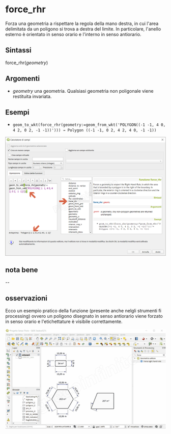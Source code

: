 # force_rhr

Forza una geometria a rispettare la regola della mano destra, in cui l'area delimitata da un poligono si trova a destra del limite. In particolare, l'anello esterno è orientato in senso orario e l'interno in senso antiorario.

## Sintassi

force_rhr(_geometry_)

## Argomenti

* _geometry_ una geometria. Qualsiasi geometria non poligonale viene restituita invariata.


## Esempi

* `geom_to_wkt(force_rhr(geometry:=geom_from_wkt('POLYGON((-1 -1, 4 0, 4 2, 0 2, -1 -1))'))) → Polygon ((-1 -1, 0 2, 4 2, 4 0, -1 -1))`

![](/img/geometria/force_rhr/force_rhr1.png)

## nota bene

--

## osservazioni

Ecco un esempio pratico della funzione (presente anche nelgli strumenti fi processing) ovvero un poligono disegnato in senso antiorario viene forzato in senso orario e l'etichettature è visibile correttamente.

![](/img/geometria/force_rhr/force_rhr.gif)
